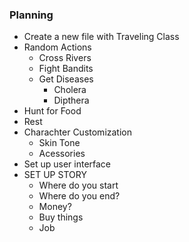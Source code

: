 ### Planning

* Create a new file with Traveling Class
* Random Actions
  * Cross Rivers
  * Fight Bandits
  * Get Diseases
    * Cholera
    * Dipthera
* Hunt for Food
* Rest
* Charachter Customization
  * Skin Tone
  * Acessories
* Set up user interface
* SET UP STORY
  * Where do you start
  * Where do you end?
  * Money?
  * Buy things
  * Job